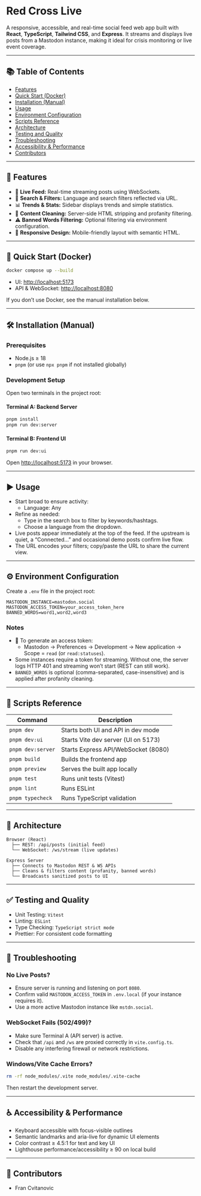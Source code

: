 # Red Cross Live

A responsive, accessible, and real-time social feed web app built with **React**, **TypeScript**, **Tailwind CSS**, and **Express**. It streams and displays live posts from a Mastodon instance, making it ideal for crisis monitoring or live event coverage.

---

## 📚 Table of Contents

- [Features](#features)
- [Quick Start (Docker)](#quick-start-docker)
- [Installation (Manual)](#installation-manual)
- [Usage](#usage)
- [Environment Configuration](#environment-configuration)
- [Scripts Reference](#scripts-reference)
- [Architecture](#architecture)
- [Testing and Quality](#testing-and-quality)
- [Troubleshooting](#troubleshooting)
- [Accessibility & Performance](#accessibility--performance)
- [Contributors](#contributors)

---

## 🚀 Features

- 🔴 **Live Feed:** Real-time streaming posts using WebSockets.
- 🔎 **Search & Filters:** Language and search filters reflected via URL.
- 📊 **Trends & Stats:** Sidebar displays trends and simple statistics.
- 🧹 **Content Cleaning:** Server-side HTML stripping and profanity filtering.
- ⚠️ **Banned Words Filtering:** Optional filtering via environment configuration.
- 📱 **Responsive Design:** Mobile-friendly layout with semantic HTML.

---

## 🐳 Quick Start (Docker)

```bash
docker compose up --build
```

- UI: [http://localhost:5173](http://localhost:5173)
- API & WebSocket: [http://localhost:8080](http://localhost:8080)

If you don’t use Docker, see the manual installation below.

---

## 🛠 Installation (Manual)

### Prerequisites

- Node.js ≥ 18
- `pnpm` (or use `npx pnpm` if not installed globally)

### Development Setup

Open two terminals in the project root:

#### Terminal A: Backend Server

```bash
pnpm install
pnpm run dev:server
```

#### Terminal B: Frontend UI

```bash
pnpm run dev:ui
```

Open [http://localhost:5173](http://localhost:5173) in your browser.

---

## ▶️ Usage

- Start broad to ensure activity:
  - Language: Any
- Refine as needed:
  - Type in the search box to filter by keywords/hashtags.
  - Choose a language from the dropdown.
- Live posts appear immediately at the top of the feed. If the upstream is quiet, a “Connected…” and occasional demo posts confirm live flow.
- The URL encodes your filters; copy/paste the URL to share the current view.

---

## ⚙️ Environment Configuration

Create a `.env` file in the project root:

```env
MASTODON_INSTANCE=mastodon.social
MASTODON_ACCESS_TOKEN=your_access_token_here
BANNED_WORDS=word1,word2,word3
```

### Notes

- 🔐 To generate an access token:
  - Mastodon → Preferences → Development → New application → Scope = `read` (or `read:statuses`).
- Some instances require a token for streaming. Without one, the server logs HTTP 401 and streaming won’t start (REST can still work).
- `BANNED_WORDS` is optional (comma-separated, case-insensitive) and is applied after profanity cleaning.

---

## 📜 Scripts Reference

| Command              | Description                          |
|----------------------|--------------------------------------|
| `pnpm dev`           | Starts both UI and API in dev mode   |
| `pnpm dev:ui`        | Starts Vite dev server (UI on 5173)  |
| `pnpm dev:server`    | Starts Express API/WebSocket (8080)  |
| `pnpm build`         | Builds the frontend app              |
| `pnpm preview`       | Serves the built app locally         |
| `pnpm test`          | Runs unit tests (Vitest)             |
| `pnpm lint`          | Runs ESLint                          |
| `pnpm typecheck`     | Runs TypeScript validation           |

---

## 🧩 Architecture

```
Browser (React)
  ├── REST: /api/posts (initial feed)
  └── WebSocket: /ws/stream (live updates)

Express Server
  ├── Connects to Mastodon REST & WS APIs
  ├── Cleans & filters content (profanity, banned words)
  └── Broadcasts sanitized posts to UI
```

---

## ✅ Testing and Quality

- Unit Testing: `Vitest`
- Linting: `ESLint`
- Type Checking: `TypeScript strict mode`
- Prettier: For consistent code formatting

---

## 🧪 Troubleshooting

### No Live Posts?

- Ensure server is running and listening on port `8080`.
- Confirm valid `MASTODON_ACCESS_TOKEN` in `.env.local` (if your instance requires it).
- Use a more active Mastodon instance like `mstdn.social`.

### WebSocket Fails (502/499)?

- Make sure Terminal A (API server) is active.
- Check that `/api` and `/ws` are proxied correctly in `vite.config.ts`.
- Disable any interfering firewall or network restrictions.

### Windows/Vite Cache Errors?

```bash
rm -rf node_modules/.vite node_modules/.vite-cache
```

Then restart the development server.

---

## ♿ Accessibility & Performance

- Keyboard accessible with focus-visible outlines
- Semantic landmarks and aria-live for dynamic UI elements
- Color contrast ≥ 4.5:1 for text and key UI
- Lighthouse performance/accessibility ≥ 90 on local build

---

## 👥 Contributors

- Fran Cvitanovic